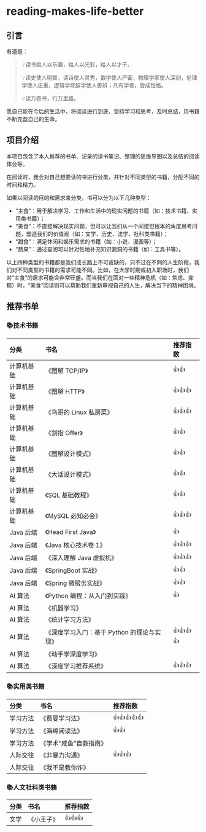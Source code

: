 # reading-makes-life-better
## 引言 

有道是：

> 💡读书给人以乐趣，给人以光彩，给人以才干。
>
> 💡读史使人明智，读诗使人灵秀，数学使人严密，物理学家使人深刻，伦理学使人庄重，逻辑学修辞学使人善辨；凡有学者，皆成性格。
>
> 💡读万卷书，行万里路。
>

愿自己能在今后的生活中，将阅读进行到底，坚持学习和思考，及时总结，用书籍不断充盈自己的生命。

## 项目介绍

本项目包含了本人推荐的书单、记录的读书笔记、整理的思维导图以及总结的阅读体会等。

在阅读时，我会对自己想要读的书进行分类，并针对不同类型的书籍，分配不同的时间和精力。

如果以阅读的目的和需求来分类，书可以分为以下几种类型：

- “主食”：用于解决学习、工作和生活中的现实问题的书籍（如：技术书籍、实用类书籍）；
- “美食”：不直接解决现实问题，但可以让我们从一个间接但根本的角度思考问题，塑造我们的价值观（如：文学、历史、法学、社科类书籍）；
- “甜食”：满足休闲和娱乐需求的书籍（如：小说、漫画等）；
- “蔬果”：通过查阅可以针对性地补充知识漏洞的书籍（如：工具书等）。

以上四种类型的书籍都是我们成长路上不可或缺的，只不过在不同的人生阶段，我们对不同类型的书籍的需求可能不同。比如，在大学时期或初入职场时，我们对“主食”的需求可能会非常旺盛。而当我们在面对一些精神危机（如：焦虑、抑郁）时，“美食”阅读则可以帮助我们重新审视自己的人生，解决当下的精神困境。

## 推荐书单

### 📚技术书籍

| 分类       | 书名                                       | 推荐指数 |
| :--------- | :----------------------------------------- | :------- |
| 计算机基础 | 《图解 TCP/IP》                            | 👍👍       |
| 计算机基础 | 《图解 HTTP》                              | 👍👍👍      |
| 计算机基础 | 《鸟哥的 Linux 私房菜》                    | 👍👍👍      |
| 计算机基础 | 《剑指 Offer》                             | 👍👍       |
| 计算机基础 | 《图解设计模式》                           | 👍👍       |
| 计算机基础 | 《大话设计模式》                           | 👍👍       |
| 计算机基础 | 《SQL 基础教程》                           | 👍👍       |
| 计算机基础 | 《MySQL 必知必会》                         | 👍👍👍      |
| Java 后端  | 《Head First Java》                        | 👍        |
| Java 后端  | 《Java 核心技术卷 1》                      | 👍👍👍      |
| Java 后端  | 《深入理解 Java 虚拟机》                   | 👍👍👍      |
| Java 后端  | 《SpringBoot 实战》                        | 👍👍       |
| Java 后端  | 《Spring 微服务实战》                      | 👍👍       |
| AI 算法    | 《Python 编程：从入门到实践》              | 👍        |
| AI 算法    | 《机器学习》                               |          |
| AI 算法    | 《统计学习方法》                           |          |
| AI 算法    | 《深度学习入门：基于 Python 的理论与实现》 | 👍👍👍👍     |
| AI 算法    | 《动手学深度学习》                         |          |
| AI 算法    | 《深度学习推荐系统》                       | 👍👍👍      |

### 📚实用类书籍

| 分类     | 书名                   | 推荐指数 |
| :------- | :--------------------- | :------- |
| 学习方法 | 《费曼学习法》         | 👍👍👍👍👍    |
| 学习方法 | 《海绵阅读法》         | 👍👍       |
| 学习方法 | 《学术“咸鱼”自救指南》 |          |
| 人际交往 | 《非暴力沟通》         | 👍👍👍      |
| 人际交往 | 《我不是教你诈》       |          |

### 📚人文社科类书籍

| 分类 | 书名       | 推荐指数 |
| :--- | :--------- | :------- |
| 文学 | 《小王子》 | 👍👍👍      |

